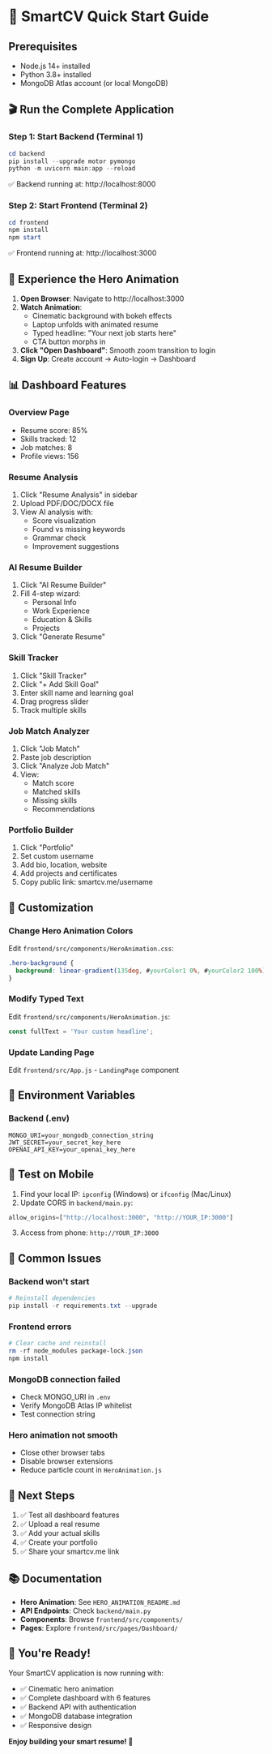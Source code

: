# 🚀 SmartCV Quick Start Guide

## Prerequisites
- Node.js 14+ installed
- Python 3.8+ installed
- MongoDB Atlas account (or local MongoDB)

## 🎬 Run the Complete Application

### Step 1: Start Backend (Terminal 1)
```powershell
cd backend
pip install --upgrade motor pymongo
python -m uvicorn main:app --reload
```
✅ Backend running at: http://localhost:8000

### Step 2: Start Frontend (Terminal 2)
```powershell
cd frontend
npm install
npm start
```
✅ Frontend running at: http://localhost:3000

## 🎯 Experience the Hero Animation

1. **Open Browser**: Navigate to http://localhost:3000
2. **Watch Animation**: 
   - Cinematic background with bokeh effects
   - Laptop unfolds with animated resume
   - Typed headline: "Your next job starts here"
   - CTA button morphs in
3. **Click "Open Dashboard"**: Smooth zoom transition to login
4. **Sign Up**: Create account → Auto-login → Dashboard

## 📊 Dashboard Features

### Overview Page
- Resume score: 85%
- Skills tracked: 12
- Job matches: 8
- Profile views: 156

### Resume Analysis
1. Click "Resume Analysis" in sidebar
2. Upload PDF/DOC/DOCX file
3. View AI analysis with:
   - Score visualization
   - Found vs missing keywords
   - Grammar check
   - Improvement suggestions

### AI Resume Builder
1. Click "AI Resume Builder"
2. Fill 4-step wizard:
   - Personal Info
   - Work Experience
   - Education & Skills
   - Projects
3. Click "Generate Resume"

### Skill Tracker
1. Click "Skill Tracker"
2. Click "+ Add Skill Goal"
3. Enter skill name and learning goal
4. Drag progress slider
5. Track multiple skills

### Job Match Analyzer
1. Click "Job Match"
2. Paste job description
3. Click "Analyze Job Match"
4. View:
   - Match score
   - Matched skills
   - Missing skills
   - Recommendations

### Portfolio Builder
1. Click "Portfolio"
2. Set custom username
3. Add bio, location, website
4. Add projects and certificates
5. Copy public link: smartcv.me/username

## 🎨 Customization

### Change Hero Animation Colors
Edit `frontend/src/components/HeroAnimation.css`:
```css
.hero-background {
  background: linear-gradient(135deg, #yourColor1 0%, #yourColor2 100%);
}
```

### Modify Typed Text
Edit `frontend/src/components/HeroAnimation.js`:
```javascript
const fullText = 'Your custom headline';
```

### Update Landing Page
Edit `frontend/src/App.js` - `LandingPage` component

## 🔧 Environment Variables

### Backend (.env)
```env
MONGO_URI=your_mongodb_connection_string
JWT_SECRET=your_secret_key_here
OPENAI_API_KEY=your_openai_key_here
```

## 📱 Test on Mobile

1. Find your local IP: `ipconfig` (Windows) or `ifconfig` (Mac/Linux)
2. Update CORS in `backend/main.py`:
```python
allow_origins=["http://localhost:3000", "http://YOUR_IP:3000"]
```
3. Access from phone: `http://YOUR_IP:3000`

## 🐛 Common Issues

### Backend won't start
```powershell
# Reinstall dependencies
pip install -r requirements.txt --upgrade
```

### Frontend errors
```powershell
# Clear cache and reinstall
rm -rf node_modules package-lock.json
npm install
```

### MongoDB connection failed
- Check MONGO_URI in `.env`
- Verify MongoDB Atlas IP whitelist
- Test connection string

### Hero animation not smooth
- Close other browser tabs
- Disable browser extensions
- Reduce particle count in `HeroAnimation.js`

## 🎯 Next Steps

1. ✅ Test all dashboard features
2. ✅ Upload a real resume
3. ✅ Add your actual skills
4. ✅ Create your portfolio
5. ✅ Share your smartcv.me link

## 📚 Documentation

- **Hero Animation**: See `HERO_ANIMATION_README.md`
- **API Endpoints**: Check `backend/main.py`
- **Components**: Browse `frontend/src/components/`
- **Pages**: Explore `frontend/src/pages/Dashboard/`

## 🎉 You're Ready!

Your SmartCV application is now running with:
- ✅ Cinematic hero animation
- ✅ Complete dashboard with 6 features
- ✅ Backend API with authentication
- ✅ MongoDB database integration
- ✅ Responsive design

**Enjoy building your smart resume! 🚀**
